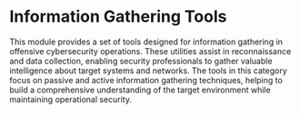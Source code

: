 # Information Gathering Tools

This module provides a set of tools designed for information gathering in offensive cybersecurity operations. These utilities assist in reconnaissance and data collection, enabling security professionals to gather valuable intelligence about target systems and networks. The tools in this category focus on passive and active information gathering techniques, helping to build a comprehensive understanding of the target environment while maintaining operational security.